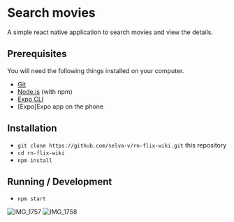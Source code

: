 # Search movies

A simple react native application to search movies and view the details.

## Prerequisites

You will need the following things installed on your computer.

* [Git](https://git-scm.com/)
* [Node.js](https://nodejs.org/) (with npm)
* [Expo CLI](https://docs.expo.io/versions/latest/workflow/expo-cli/)
* [Expo]Expo app on the phone

## Installation

* `git clone https://github.com/selva-v/rn-flix-wiki.git` this repository
* `cd rn-flix-wiki`
* `npm install`

## Running / Development

* `npm start`


![IMG_1757](https://user-images.githubusercontent.com/20811356/73415971-650bbe80-434e-11ea-9dad-eb140b4e27c5.PNG) ![IMG_1758](https://user-images.githubusercontent.com/20811356/73416007-82d92380-434e-11ea-8e54-45961e29c332.PNG)
